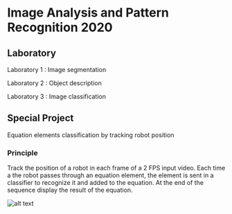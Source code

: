 # Image Analysis and Pattern Recognition 2020

## Laboratory
Laboratory 1 : Image segmentation  


Laboratory 2 : Object description   


Laboratory 3 : Image classification   

## Special Project
Equation elements classification by tracking robot position
### Principle
Track the position of a robot in each frame of a 2 FPS input video. Each time a the robot passes through an equation element, the element is sent in a classifier to recognize it and added to the equation. At the end of the sequence display the result of the equation.

![alt text](https://github.com/sebemery/Iapr2020/tree/Clean-version/image)
